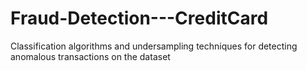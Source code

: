 # Fraud-Detection---CreditCard
Classification algorithms and undersampling techniques for detecting anomalous transactions on the dataset
